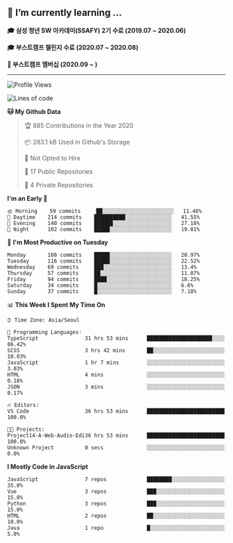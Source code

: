 ## 🌱 I’m currently learning ...

**🎓 삼성 청년 SW 아카데미(SSAFY) 2기 수료 (2019.07 ~ 2020.06)**

**🎓 부스트캠프 챌린지 수료 (2020.07 ~ 2020.08)**

**🏃  부스트캠프 멤버십 (2020.09 ~ )**
 
-----

<!--START_SECTION:waka-->
![Profile Views](http://img.shields.io/badge/Profile%20Views-4-blue)

![Lines of code](https://img.shields.io/badge/From%20Hello%20World%20I%27ve%20Written-34.5%20million%20lines%20of%20code-blue)

**🐱 My Github Data** 

> 🏆 885 Contributions in the Year 2020
 > 
> 📦 283.1 kB Used in Github's Storage 
 > 
> 🚫 Not Opted to Hire
 > 
> 📜 17 Public Repositories 
 > 
> 🔑 4 Private Repositories  

**I'm an Early 🐤** 

```text
🌞 Morning    59 commits     ██░░░░░░░░░░░░░░░░░░░░░░░   11.46% 
🌆 Daytime    214 commits    ██████████░░░░░░░░░░░░░░░   41.55% 
🌃 Evening    140 commits    ██████░░░░░░░░░░░░░░░░░░░   27.18% 
🌙 Night      102 commits    █████░░░░░░░░░░░░░░░░░░░░   19.81%

```
📅 **I'm Most Productive on Tuesday** 

```text
Monday       108 commits    █████░░░░░░░░░░░░░░░░░░░░   20.97% 
Tuesday      116 commits    █████░░░░░░░░░░░░░░░░░░░░   22.52% 
Wednesday    69 commits     ███░░░░░░░░░░░░░░░░░░░░░░   13.4% 
Thursday     57 commits     ██░░░░░░░░░░░░░░░░░░░░░░░   11.07% 
Friday       94 commits     ████░░░░░░░░░░░░░░░░░░░░░   18.25% 
Saturday     34 commits     █░░░░░░░░░░░░░░░░░░░░░░░░   6.6% 
Sunday       37 commits     █░░░░░░░░░░░░░░░░░░░░░░░░   7.18%

```


📊 **This Week I Spent My Time On** 

```text
⌚︎ Time Zone: Asia/Seoul

💬 Programming Languages: 
TypeScript               31 hrs 53 mins      █████████████████████░░░░   86.42% 
SCSS                     3 hrs 42 mins       ██░░░░░░░░░░░░░░░░░░░░░░░   10.03% 
JavaScript               1 hr 7 mins         ░░░░░░░░░░░░░░░░░░░░░░░░░   3.03% 
HTML                     4 mins              ░░░░░░░░░░░░░░░░░░░░░░░░░   0.18% 
JSON                     3 mins              ░░░░░░░░░░░░░░░░░░░░░░░░░   0.17%

🔥 Editors: 
VS Code                  36 hrs 53 mins      █████████████████████████   100.0%

🐱‍💻 Projects: 
Project14-A-Web-Audio-Edi36 hrs 53 mins      █████████████████████████   100.0% 
Unknown Project          0 secs              ░░░░░░░░░░░░░░░░░░░░░░░░░   0.0%

```

**I Mostly Code in JavaScript** 

```text
JavaScript               7 repos             ████████░░░░░░░░░░░░░░░░░   35.0% 
Vue                      3 repos             ███░░░░░░░░░░░░░░░░░░░░░░   15.0% 
Python                   3 repos             ███░░░░░░░░░░░░░░░░░░░░░░   15.0% 
HTML                     2 repos             ██░░░░░░░░░░░░░░░░░░░░░░░   10.0% 
Java                     1 repo              █░░░░░░░░░░░░░░░░░░░░░░░░   5.0%

```



<!--END_SECTION:waka-->
